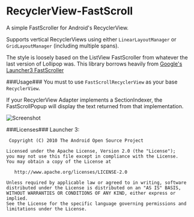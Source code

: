 # RecyclerView-FastScroll
A simple FastScroller for Android's RecyclerView.

Supports vertical RecyclerViews using either `LinearLayoutManager` or `GridLayoutManager` (including multiple spans).

The style is loosely based on the ListView FastScroller from whatever the last version of Lollipop was. This library borrows heavily from [Google's Launcher3 FastScroller](https://android.googlesource.com/platform/packages/apps/Launcher3/)

###Usage###
You must to use `FastScrollRecyclerView` as your base `RecyclerView`. 

If your RecyclerView Adapter implements a SectionIndexer, the FastScrollPopup will display the text returned from that implementation.

![Screenshot](https://github.com/timusus/RecyclerView-FastScroll/blob/master/screenshot.jpg)

###Licenses###
Launcher 3:
 
     Copyright (C) 2010 The Android Open Source Project

    Licensed under the Apache License, Version 2.0 (the "License");
    you may not use this file except in compliance with the License.
    You may obtain a copy of the License at

       http://www.apache.org/licenses/LICENSE-2.0

    Unless required by applicable law or agreed to in writing, software
    distributed under the License is distributed on an "AS IS" BASIS,
    WITHOUT WARRANTIES OR CONDITIONS OF ANY KIND, either express or implied.
    See the License for the specific language governing permissions and
    limitations under the License.
